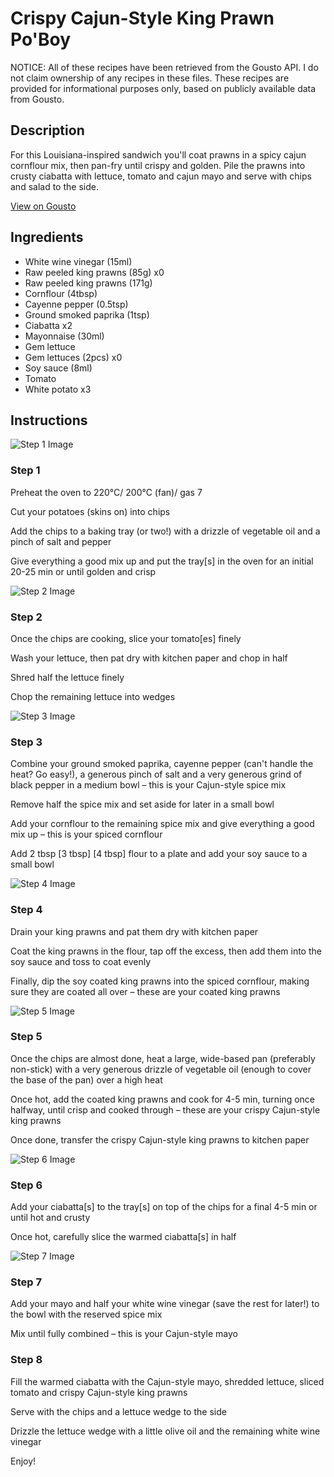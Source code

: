 # Crispy Cajun-Style King Prawn Po'Boy

NOTICE: All of these recipes have been retrieved from the Gousto API. I do not claim ownership of any recipes in these files. These recipes are provided for informational purposes only, based on publicly available data from Gousto.

## Description

For this Louisiana-inspired sandwich you'll coat prawns in a spicy cajun cornflour mix, then pan-fry until crispy and golden. Pile the prawns into crusty ciabatta with lettuce, tomato and cajun mayo and serve with chips and salad to the side.

[View on Gousto](https://www.gousto.co.uk/recipes/cookbook/crispy-cajun-prawn-poboy)

## Ingredients

- White wine vinegar (15ml)
- Raw peeled king prawns (85g) x0
- Raw peeled king prawns (171g)
- Cornflour (4tbsp)
- Cayenne pepper (0.5tsp)
- Ground smoked paprika (1tsp)
- Ciabatta x2
- Mayonnaise (30ml)
- Gem lettuce
- Gem lettuces (2pcs) x0
- Soy sauce (8ml)
- Tomato
- White potato x3

## Instructions

![Step 1 Image](https://production-media.gousto.co.uk/cms/recipe-step-image/RC2432Step-1-x200.jpg)

### Step 1

Preheat the oven to 220°C/ 200°C (fan)/ gas 7

Cut your potatoes (skins on) into chips

Add the chips to a baking tray (or two!) with a drizzle of vegetable oil and a pinch of salt and pepper

Give everything a good mix up and put the tray[s] in the oven for an initial 20-25 min or until golden and crisp

![Step 2 Image](https://production-media.gousto.co.uk/cms/recipe-step-image/step-2-1706535830466-x200.jpg)

### Step 2

Once the chips are cooking, slice your tomato[es] finely

Wash your lettuce, then pat dry with kitchen paper and chop in half

Shred half the lettuce finely

Chop the remaining lettuce into wedges

![Step 3 Image](https://production-media.gousto.co.uk/cms/recipe-step-image/step-3-1706535835110-x200.jpg)

### Step 3

Combine your ground smoked paprika, cayenne pepper (can't handle the heat? Go easy!), a generous pinch of salt and a very generous grind of black pepper in a medium bowl – this is your Cajun-style spice mix

Remove half the spice mix and set aside for later in a small bowl

Add your cornflour to the remaining spice mix and give everything a good mix up – this is your spiced cornflour

Add 2 tbsp <span class="text-purple">[3 tbsp]</span> <span class="text-danger">[4 tbsp]</span> flour to a plate and add your soy sauce to a small bowl

![Step 4 Image](https://production-media.gousto.co.uk/cms/recipe-step-image/step-4-1706535839428-x200.jpg)

### Step 4

Drain your king prawns and pat them dry with kitchen paper

Coat the king prawns in the flour, tap off the excess, then add them into the soy sauce and toss to coat evenly

Finally, dip the soy coated king prawns into the spiced cornflour, making sure they are coated all over – these are your coated king prawns

![Step 5 Image](https://production-media.gousto.co.uk/cms/recipe-step-image/step-5-1706535848805-x200.jpg)

### Step 5

Once the chips are almost done, heat a large, wide-based pan (preferably non-stick) with a very generous drizzle of vegetable oil (enough to cover the base of the pan) over a high heat

Once hot, add the coated king prawns and cook for 4-5 min, turning once halfway, until crisp and cooked through – these are your crispy Cajun-style king prawns

Once done, transfer the crispy Cajun-style king prawns to kitchen paper

![Step 6 Image](https://production-media.gousto.co.uk/cms/recipe-step-image/step-6-1706535857899-x200.jpg)

### Step 6

Add your ciabatta[s] to the tray[s] on top of the chips for a final 4-5 min or until hot and crusty

Once hot, carefully slice the warmed ciabatta[s] in half

![Step 7 Image](https://production-media.gousto.co.uk/cms/recipe-step-image/step-7-1706535863423-x200.jpg)

### Step 7

Add your mayo and half your white wine vinegar (save the rest for later!) to the bowl with the reserved spice mix

Mix until fully combined – this is your Cajun-style mayo

### Step 8

Fill the warmed ciabatta with the Cajun-style mayo, shredded lettuce, sliced tomato and crispy Cajun-style king prawns

Serve with the chips and a lettuce wedge to the side

Drizzle the lettuce wedge with a little olive oil and the remaining white wine vinegar

Enjoy!

